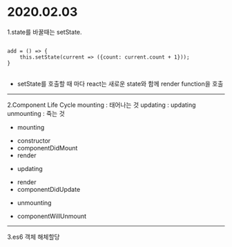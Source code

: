2020.02.03
=============
1.state를 바꿀때는 setState. 
<pre>
<code>
add = () => {
    this.setState(current => ({count: current.count + 1}));
}
</code>
</pre>

* setState를 호출할 때 마다 react는 새로운 state와 함께 render function을 호출
-------------
2.Component Life Cycle
mounting : 태어나는 것
updating : updating
unmounting : 죽는 것

* mounting
- constructor
- componentDidMount
- render

* updating
- render
- componentDidUpdate

* unmounting
- componentWillUnmount

-------------
3.es6 객체 해체할당